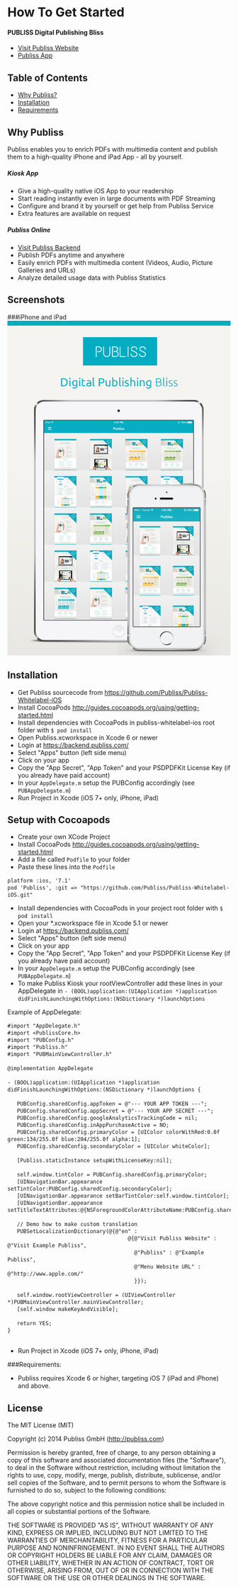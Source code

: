 How To Get Started
==================

#### PUBLISS Digital Publishing Bliss
- [Visit Publiss Website](http://publiss.com "Visit Publiss Website")
- [Publiss App](http://appstore.com/publiss "Publiss App")


## Table of Contents   

- [Why Publiss?](#why-publiss)
- [Installation](#Installation)
- [Requirements](#Requirements)

## Why Publiss
Publiss enables you to enrich PDFs with multimedia content and publish them to a high-quality iPhone and iPad App - all by yourself.

##### Kiosk App
- Give a high-quality native iOS App to your readership
- Start reading instantly even in large documents with PDF Streaming
- Configure and brand it by yourself or get help from Publiss Service
- Extra features are available on request

##### Publiss Online
- [Visit Publiss Backend](https://backend.publiss.com "Visit Publiss Backend")
- Publish PDFs anytime and anywhere
- Easily enrich PDFs with multimedia content (Videos, Audio, Picture Galleries and URLs)
- Analyze detailed usage data with Publiss Statistics


## Screenshots
###iPhone and iPad
![Publiss Kiosk iPhone](iPhone_iPad_Kiosk.png)

## Installation
 - Get Publiss sourcecode from https://github.com/Publiss/Publiss-Whitelabel-iOS
 - Install CocoaPods http://guides.cocoapods.org/using/getting-started.html 
 - Install dependencies with CocoaPods in publiss-whitelabel-ios root folder with `$ pod install`
 - Open Publiss.xcworkspace in Xcode 6 or newer
 - Login at https://backend.publiss.com/
 - Select "Apps" button (left side menu)
 - Click on your app
 - Copy the "App Secret", "App Token" and your PSDPDFKit License Key (if you already have paid account)
 - In your `AppDelegate.m` setup the PUBConfig accordingly (see `PUBAppDelegate.m`)
 - Run Project in Xcode (iOS 7+ only, iPhone, iPad)

## Setup with Cocoapods
 - Create your own XCode Project
 - Install CocoaPods http://guides.cocoapods.org/using/getting-started.html 
 - Add a file called `Podfile` to your folder
 - Paste these lines into the `Podfile`

```
platform :ios, '7.1'
pod 'Publiss', :git => "https://github.com/Publiss/Publiss-Whitelabel-iOS.git"
```
 - Install dependencies with CocoaPods in your project root folder with `$ pod install`
 - Open your *.xcworkspace file in Xcode 5.1 or newer
 - Login at https://backend.publiss.com/
 - Select "Apps" button (left side menu)
 - Click on your app
 - Copy the "App Secret", "App Token" and your PSDPDFKit License Key (if you already have paid account)
 - In your `AppDelegate.m` setup the PUBConfig accordingly (see `PUBAppDelegate.m`)
 - To make Publiss Kiosk your rootViewController add these lines in your AppDelegate in `- (BOOL)application:(UIApplication *)application didFinishLaunchingWithOptions:(NSDictionary *)launchOptions` 
 
 Example of AppDelegate:
 
 ```
#import "AppDelegate.h"
#import <PublissCore.h>
#import "PUBConfig.h"
#import "Publiss.h"
#import "PUBMainViewController.h"

@implementation AppDelegate

- (BOOL)application:(UIApplication *)application didFinishLaunchingWithOptions:(NSDictionary *)launchOptions {

    PUBConfig.sharedConfig.appToken = @"--- YOUR APP TOKEN ---";
    PUBConfig.sharedConfig.appSecret = @"--- YOUR APP SECRET ---";
    PUBConfig.sharedConfig.googleAnalyticsTrackingCode = nil;
    PUBConfig.sharedConfig.inAppPurchaseActive = NO;
    PUBConfig.sharedConfig.primaryColor = [UIColor colorWithRed:0.0f green:134/255.0f blue:204/255.0f alpha:1];
    PUBConfig.sharedConfig.secondaryColor = [UIColor whiteColor];
    
    [Publiss.staticInstance setupWithLicenseKey:nil];
    
    self.window.tintColor = PUBConfig.sharedConfig.primaryColor;
    [UINavigationBar.appearance setTintColor:PUBConfig.sharedConfig.secondaryColor];
    [UINavigationBar.appearance setBarTintColor:self.window.tintColor];
    [UINavigationBar.appearance setTitleTextAttributes:@{NSForegroundColorAttributeName:PUBConfig.sharedConfig.secondaryColor}];
    
    // Demo how to make custom translation
    PUBSetLocalizationDictionary(@{@"en" :
                                       @{@"Visit Publiss Website" : @"Visit Example Publiss",
                                         @"Publiss" : @"Example Publiss",
                                         @"Menu Website URL" : @"http://www.apple.com/"
                                         }});
    
    self.window.rootViewController = (UIViewController *)PUBMainViewController.mainViewController;
    [self.window makeKeyAndVisible];
    
    return YES;
}


 ```
 
 - Run Project in Xcode (iOS 7+ only, iPhone, iPad)

 
###Requirements:
 - Publiss requires Xcode 6 or higher, targeting iOS 7 (iPad and iPhone) and above.

## License

The MIT License (MIT)

Copyright (c) 2014 Publiss GmbH (http://publiss.com)

Permission is hereby granted, free of charge, to any person obtaining a copy
of this software and associated documentation files (the "Software"), to deal
in the Software without restriction, including without limitation the rights
to use, copy, modify, merge, publish, distribute, sublicense, and/or sell
copies of the Software, and to permit persons to whom the Software is
furnished to do so, subject to the following conditions:

The above copyright notice and this permission notice shall be included in
all copies or substantial portions of the Software.

THE SOFTWARE IS PROVIDED "AS IS", WITHOUT WARRANTY OF ANY KIND, EXPRESS OR
IMPLIED, INCLUDING BUT NOT LIMITED TO THE WARRANTIES OF MERCHANTABILITY,
FITNESS FOR A PARTICULAR PURPOSE AND NONINFRINGEMENT. IN NO EVENT SHALL THE
AUTHORS OR COPYRIGHT HOLDERS BE LIABLE FOR ANY CLAIM, DAMAGES OR OTHER
LIABILITY, WHETHER IN AN ACTION OF CONTRACT, TORT OR OTHERWISE, ARISING FROM,
OUT OF OR IN CONNECTION WITH THE SOFTWARE OR THE USE OR OTHER DEALINGS IN
THE SOFTWARE.
